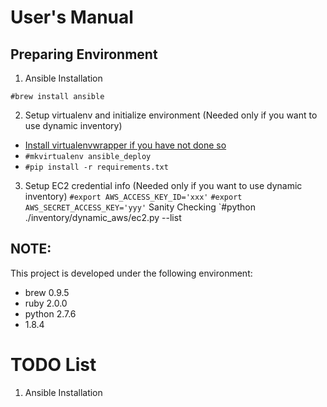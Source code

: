 # User's Manual

## Preparing Environment
1. Ansible Installation
```#brew update
#brew install ansible
```
2. Setup virtualenv and initialize environment
(Needed only if you want to use dynamic inventory)

- [Install virtualenvwrapper if you have not done so](https://virtualenvwrapper.readthedocs.org/en/latest/)
- `#mkvirtualenv ansible_deploy`
- `#pip install -r requirements.txt`

3. Setup EC2 credential info
(Needed only if you want to use dynamic inventory)
`#export AWS_ACCESS_KEY_ID='xxx'`
`#export AWS_SECRET_ACCESS_KEY='yyy'`
Sanity Checking
`#python ./inventory/dynamic_aws/ec2.py --list

## NOTE:
This project is developed under the following environment:
* brew 0.9.5
* ruby 2.0.0
* python 2.7.6
* 1.8.4




# TODO List
1. Ansible Installation